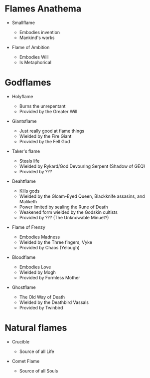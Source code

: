 # Flames Anathema

- Smallflame
  - Embodies invention
  - Mankind's works

- Flame of Ambition
  - Embodies Will
  - Is Metaphorical

# Godflames

- Holyflame
  - Burns the unrepentant
  - Provided by the Greater Will

- Giantsflame
  - Just really good at flame things
  - Wielded by the Fire Giant
  - Provided by the Fell God

- Taker's flame
  - Steals life
  - Wielded by Rykard/God Devouring Serpent (Shadow of GEQ)
  - Provided by ???

- Deahtflame
  - Kills gods
  - Wielded by the Gloam-Eyed Queen, Blackknife assasins, and Maliketh
  - Power limited by sealing the Rune of Death
  - Weakened form wielded by the Godskin cultists
  - Provided by ??? (The Unknowable Minuet?)

- Flame of Frenzy
  - Embodies Madness
  - Wielded by the Three fingers, Vyke
  - Provided by Chaos (Yelough)

- Bloodflame
  - Embodies Love
  - Wielded by Mogh
  - Provided by Formless Mother

- Ghostflame
  - The Old Way of Death
  - Wielded by the Deathbird Vassals
  - Provided by Twinbird

# Natural flames

- Crucible
  - Source of all Life

- Comet Flame
  - Source of all Souls